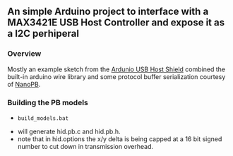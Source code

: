 ## An simple Arduino project to interface with a MAX3421E USB Host Controller and expose it as a I2C perhiperal ##

### Overview ###

Mostly an example sketch from the [Ardunio USB Host Shield](https://github.com/felis/USB_Host_Shield_2.0) combined the built-in arduino wire library and some protocol buffer serialization courtesy of [NanoPB](https://github.com/nanopb/nanopb).

### Building the PB models ###

+ `build_models.bat`
- will generate hid.pb.c and hid.pb.h.
- note that in hid.options the x/y delta is being capped at a 16 bit signed number to cut down in transmission overhead.

